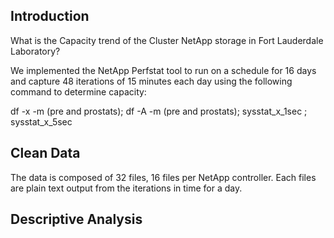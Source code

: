## Introduction

What is the Capacity trend of the Cluster NetApp storage in Fort Lauderdale Laboratory?

We implemented the NetApp Perfstat tool to run on a schedule for 16 days and capture 48 iterations of 15 minutes each day using the following command to determine capacity:

df -x -m (pre and prostats); df -A -m (pre and prostats); sysstat_x_1sec ; sysstat_x_5sec

## Clean Data

The data is composed of 32 files, 16 files per NetApp controller. Each files are plain text output from the iterations in time for a day.

## Descriptive Analysis
